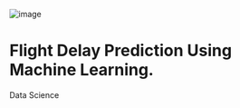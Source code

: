 ![image](https://github.com/Dw839/Springboard/assets/121418737/ac4ee5da-4cfc-4e7f-845e-13b00273f080)

# Flight Delay Prediction Using Machine Learning.
Data Science
